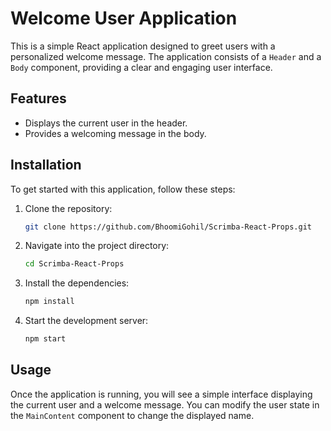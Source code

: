 # Welcome User Application

This is a simple React application designed to greet users with a personalized welcome message. The application consists of a `Header` and a `Body` component, providing a clear and engaging user interface.

## Features

- Displays the current user in the header.
- Provides a welcoming message in the body.

## Installation

To get started with this application, follow these steps:

1. Clone the repository:

   ```bash
   git clone https://github.com/BhoomiGohil/Scrimba-React-Props.git
   ```

2. Navigate into the project directory:

   ```bash
   cd Scrimba-React-Props
   ```

3. Install the dependencies:

   ```bash
   npm install
   ```

4. Start the development server:

   ```bash
   npm start
   ```

## Usage

Once the application is running, you will see a simple interface displaying the current user and a welcome message. You can modify the user state in the `MainContent` component to change the displayed name.
